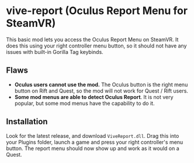 # vive-report (Oculus Report Menu for SteamVR)
This basic mod lets you access the Oculus Report Menu on SteamVR. It does this using your right controller menu button,
so it should not have any issues with built-in Gorilla Tag keybinds.

## Flaws
- **Oculus users cannot use the mod.** The Oculus button is the right menu button on Rift and Quest, so the mod will not work for Quest / Rift users.
- **Some mod menus are able to detect Oculus Report**. It is not very popular, but some mod menus have the capability to do it.

## Installation
Look for the latest release, and download ``ViveReport.dll``. Drag this into your Plugins folder,
launch a game and press your right controller's menu button. The report menu should now show up and work as it would on a Quest.
